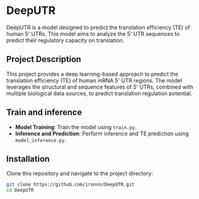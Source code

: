 # DeepUTR

DeepUTR is a model designed to predict the translation efficiency (TE) of human 5' UTRs. This model aims to analyze the 5' UTR sequences to predict their regulatory capacity on translation.

## Project Description

This project provides a deep learning-based approach to predict the translation efficiency (TE) of human mRNA 5' UTR regions. The model leverages the structural and sequence features of 5' UTRs, combined with multiple biological data sources, to predict translation regulation potential.

## Train and inference

- **Model Training**: Train the model using `train.py`.
- **Inference and Prediction**: Perform inference and TE prediction using `model_inference.py`.

## Installation

Clone this repository and navigate to the project directory:

```bash
git clone https://github.com/ironnn/DeepUTR.git
cd DeepUTR

